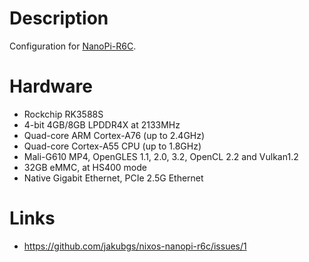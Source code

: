 # Description

Configuration for [NanoPi-R6C](https://wiki.friendlyelec.com/wiki/index.php/NanoPi_R6C).

# Hardware

* Rockchip RK3588S
* 4-bit 4GB/8GB LPDDR4X at 2133MHz
* Quad-core ARM Cortex-A76 (up to 2.4GHz)
* Quad-core Cortex-A55 CPU (up to 1.8GHz)
* Mali-G610 MP4, OpenGLES 1.1, 2.0, 3.2, OpenCL 2.2 and Vulkan1.2
* 32GB eMMC, at HS400 mode
* Native Gigabit Ethernet, PCIe 2.5G Ethernet

# Links

* https://github.com/jakubgs/nixos-nanopi-r6c/issues/1
